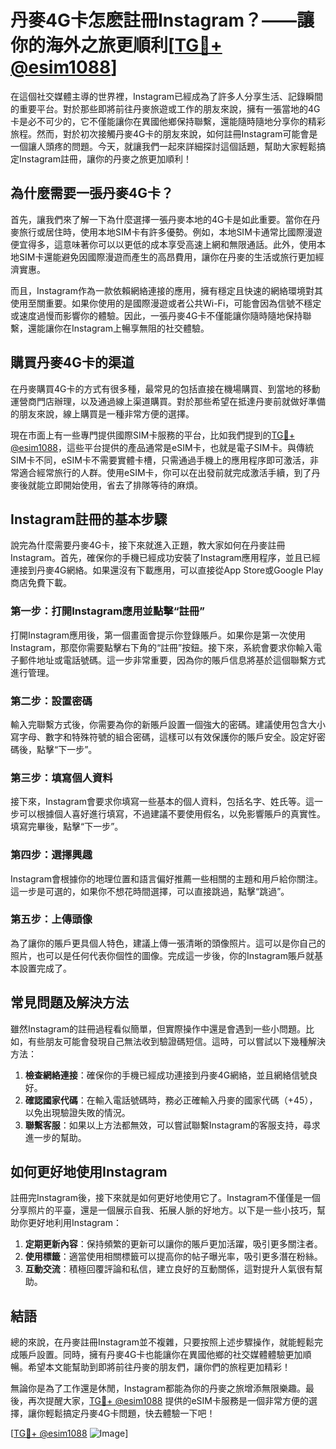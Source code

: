 # 丹麥4G卡怎麽註冊Instagram？——讓你的海外之旅更順利[[TG💪+ @esim1088](https://t.me/s/esim1088)]

在這個社交媒體主導的世界裡，Instagram已經成為了許多人分享生活、記錄瞬間的重要平台。對於那些即將前往丹麥旅遊或工作的朋友來說，擁有一張當地的4G卡是必不可少的，它不僅能讓你在異國他鄉保持聯繫，還能隨時隨地分享你的精彩旅程。然而，對於初次接觸丹麥4G卡的朋友來說，如何註冊Instagram可能會是一個讓人頭疼的問題。今天，就讓我們一起來詳細探討這個話題，幫助大家輕鬆搞定Instagram註冊，讓你的丹麥之旅更加順利！

## 為什麼需要一張丹麥4G卡？

首先，讓我們來了解一下為什麼選擇一張丹麥本地的4G卡是如此重要。當你在丹麥旅行或居住時，使用本地SIM卡有許多優勢。例如，本地SIM卡通常比國際漫遊便宜得多，這意味著你可以以更低的成本享受高速上網和無限通話。此外，使用本地SIM卡還能避免因國際漫遊而產生的高昂費用，讓你在丹麥的生活或旅行更加經濟實惠。

而且，Instagram作為一款依賴網絡連接的應用，擁有穩定且快速的網絡環境對其使用至關重要。如果你使用的是國際漫遊或者公共Wi-Fi，可能會因為信號不穩定或速度過慢而影響你的體驗。因此，一張丹麥4G卡不僅能讓你隨時隨地保持聯繫，還能讓你在Instagram上暢享無阻的社交體驗。

## 購買丹麥4G卡的渠道

在丹麥購買4G卡的方式有很多種，最常見的包括直接在機場購買、到當地的移動運營商門店辦理，以及通過線上渠道購買。對於那些希望在抵達丹麥前就做好準備的朋友來說，線上購買是一種非常方便的選擇。

現在市面上有一些專門提供國際SIM卡服務的平台，比如我們提到的[TG💪+ @esim1088](https://t.me/s/esim1088)，這些平台提供的產品通常是eSIM卡，也就是電子SIM卡。與傳統SIM卡不同，eSIM卡不需要實體卡槽，只需通過手機上的應用程序即可激活，非常適合經常旅行的人群。使用eSIM卡，你可以在出發前就完成激活手續，到了丹麥後就能立即開始使用，省去了排隊等待的麻煩。

## Instagram註冊的基本步驟

說完為什麼需要丹麥4G卡，接下來就進入正題，教大家如何在丹麥註冊Instagram。首先，確保你的手機已經成功安裝了Instagram應用程序，並且已經連接到丹麥4G網絡。如果還沒有下載應用，可以直接從App Store或Google Play商店免費下載。

### 第一步：打開Instagram應用並點擊“註冊”

打開Instagram應用後，第一個畫面會提示你登錄賬戶。如果你是第一次使用Instagram，那麼你需要點擊右下角的“註冊”按鈕。接下來，系統會要求你輸入電子郵件地址或電話號碼。這一步非常重要，因為你的賬戶信息將基於這個聯繫方式進行管理。

### 第二步：設置密碼

輸入完聯繫方式後，你需要為你的新賬戶設置一個強大的密碼。建議使用包含大小寫字母、數字和特殊符號的組合密碼，這樣可以有效保護你的賬戶安全。設定好密碼後，點擊“下一步”。

### 第三步：填寫個人資料

接下來，Instagram會要求你填寫一些基本的個人資料，包括名字、姓氏等。這一步可以根據個人喜好進行填寫，不過建議不要使用假名，以免影響賬戶的真實性。填寫完畢後，點擊“下一步”。

### 第四步：選擇興趣

Instagram會根據你的地理位置和語言偏好推薦一些相關的主題和用戶給你關注。這一步是可選的，如果你不想花時間選擇，可以直接跳過，點擊“跳過”。

### 第五步：上傳頭像

為了讓你的賬戶更具個人特色，建議上傳一張清晰的頭像照片。這可以是你自己的照片，也可以是任何代表你個性的圖像。完成這一步後，你的Instagram賬戶就基本設置完成了。

## 常見問題及解決方法

雖然Instagram的註冊過程看似簡單，但實際操作中還是會遇到一些小問題。比如，有些朋友可能會發現自己無法收到驗證碼短信。這時，可以嘗試以下幾種解決方法：

1. **檢查網絡連接**：確保你的手機已經成功連接到丹麥4G網絡，並且網絡信號良好。
2. **確認國家代碼**：在輸入電話號碼時，務必正確輸入丹麥的國家代碼（+45），以免出現驗證失敗的情況。
3. **聯繫客服**：如果以上方法都無效，可以嘗試聯繫Instagram的客服支持，尋求進一步的幫助。

## 如何更好地使用Instagram

註冊完Instagram後，接下來就是如何更好地使用它了。Instagram不僅僅是一個分享照片的平臺，還是一個展示自我、拓展人脈的好地方。以下是一些小技巧，幫助你更好地利用Instagram：

1. **定期更新內容**：保持頻繁的更新可以讓你的賬戶更加活躍，吸引更多關注者。
2. **使用標籤**：適當使用相關標籤可以提高你的帖子曝光率，吸引更多潛在粉絲。
3. **互動交流**：積極回覆評論和私信，建立良好的互動關係，這對提升人氣很有幫助。

## 結語

總的來說，在丹麥註冊Instagram並不複雜，只要按照上述步驟操作，就能輕鬆完成賬戶設置。同時，擁有丹麥4G卡也能讓你在異國他鄉的社交媒體體驗更加順暢。希望本文能幫助到即將前往丹麥的朋友們，讓你們的旅程更加精彩！

無論你是為了工作還是休閒，Instagram都能為你的丹麥之旅增添無限樂趣。最後，再次提醒大家，[TG💪+ @esim1088](https://t.me/s/esim1088) 提供的eSIM卡服務是一個非常方便的選擇，讓你輕鬆搞定丹麥4G卡問題，快去體驗一下吧！

[[TG💪+ @esim1088](https://t.me/s/esim1088) ![Image](https://i.postimg.cc/4NQfJmqS/Snipaste-2025-05-13-00-14-12.png)]